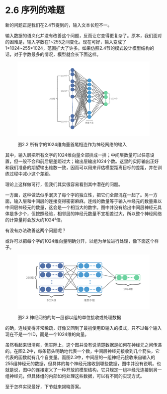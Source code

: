# 2.6 序列的难题

新的问题正是我们在2.4节提到的，输入文本长短不一。

输入数据的语义化并没有改善这个问题，反而让它变得更复杂了。原本，我们面对的困难是，输入字数在1\~255之间变化。现在可好，输入变成了1\*1024\~255\*1024，范围扩大了许多。如果仿照2.4节的模式设计模型结构的话，对于字数最多的情况，模型就会长下面这样。

<figure><img src="../.gitbook/assets/flatten_full_connection.png" alt=""><figcaption><p>图2.2 所有字的1024维向量首尾相连作为神经网络的输入</p></figcaption></figure>

其中，输入层把所有文字的1024维向量全部排成一排；中间层数量可以任意设置，但一般不会和前后层差距过大；输出层输出1024个数。这里的实际输出正好和我们准备的期望输出维数一致，因而可以用来评估模型距离目标的差距，并在训练过程中减小这个差距。

理论上这样做可行，但我们其实很容易看到其中潜在的问题。

一方面，这种做法似乎泯灭了每个字的独立性，把它们全部混在一起了。另一方面，输入层和中间层的连接变得密密麻麻。连线的数量等于输入神经元的数量乘以中间层神经元的数量，这会是一个相当大的数字。图中并没有给出中间层神经元具体是多少个，但按照经验，相邻层的神经元数量不宜相差过大，所以整个神经网络的计算量将会放大约1024²倍。

有没有办法改善这两个问题呢？

或许可以把每个字的1024维向量明确分开，以组为单位进行处理，像下面这个样子。

<figure><img src="../.gitbook/assets/grouped_full_connection.png" alt=""><figcaption><p>图2.3 神经网络的每一层都以组的单位接收或处理数据</p></figcaption></figure>

的确，连线变得非常稀疏，好像又回到了最初使用ID输入的模式，只不过每个输入现在不是一个ID，而是一个1024维的向量。

虽然看起来很清爽，但实际上，这个图并没有说清楚数据是如何在神经元之间传递的。在图2.2中，每条箭头明确地代表一个数，中间层神经元接收到几个箭头，它代表的函数就有几个自变量。而图2.3中，中间层的一组神经元接收来自输入的255组神经元的数据，但具体的每个神经元接收到哪些数据，图中并没有说明。也就是说，图中的连接定义了一种开放的模型结构，它只规定一组神经元连接到另一组神经元，但具体组的内部如何处理这些数据，可以有不同的实现方式。

至于怎样实现最好，下节就来揭晓答案。
